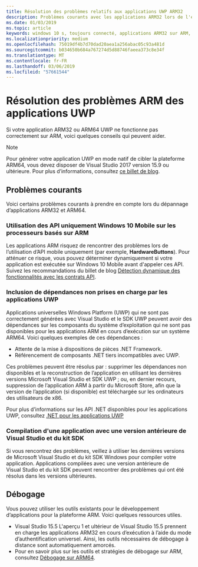 ```yaml
---
title: Résolution des problèmes relatifs aux applications UWP ARM32
description: Problèmes courants avec les applications ARM32 lors de l'exécution sur ARM, et comment les résoudre.
ms.date: 01/03/2019
ms.topic: article
keywords: windows 10 s, toujours connecté, applications ARM32 sur ARM, windows 10 sur ARM, résolution des problèmes
ms.localizationpriority: medium
ms.openlocfilehash: 75019df4b7d70dad20aea1a256abac05c93a481d
ms.sourcegitcommit: b034650b684a767274d5d88746faeea373c8e34f
ms.translationtype: MT
ms.contentlocale: fr-FR
ms.lasthandoff: 03/06/2019
ms.locfileid: "57661544"
---
```

# <a name="troubleshooting-arm-uwp-apps"></a>Résolution des problèmes ARM des applications UWP

Si votre application ARM32 ou ARM64 UWP ne fonctionne pas correctement sur ARM, voici quelques conseils qui peuvent aider.

>[!NOTE]
> Pour générer votre application UWP en mode natif de cibler la plateforme ARM64, vous devez disposer de Visual Studio 2017 version 15.9 ou ultérieure. Pour plus d’informations, consultez [ce billet de blog](https://blogs.windows.com/buildingapps/2018/11/15/official-support-for-windows-10-on-arm-development).

## <a name="common-issues"></a>Problèmes courants
Voici certains problèmes courants à prendre en compte lors du dépannage d’applications ARM32 et ARM64.

### <a name="using-windows-10-mobile-only-apis-on-arm-based-processors"></a>Utilisation des API uniquement Windows 10 Mobile sur les processeurs basés sur ARM
Les applications ARM risquez de rencontrer des problèmes lors de l’utilisation d’API mobile uniquement (par exemple, **HardwareButtons**). Pour atténuer ce risque, vous pouvez déterminer dynamiquement si votre application est exécutée sur Windows 10 Mobile avant d'appeler ces API. Suivez les recommandations du billet de blog [Détection dynamique des fonctionnalités avec les contrats API](https://blogs.windows.com/buildingapps/2015/09/15/dynamically-detecting-features-with-api-contracts-10-by-10/).

### <a name="including-dependencies-not-supported-by-uwp-apps"></a>Inclusion de dépendances non prises en charge par les applications UWP
Applications universelles Windows Platform (UWP) qui ne sont pas correctement générées avec Visual Studio et le SDK UWP peuvent avoir des dépendances sur les composants du système d’exploitation qui ne sont pas disponibles pour les applications ARM en cours d’exécution sur un système ARM64. Voici quelques exemples de ces dépendances :

- Attente de la mise à dispositions de pièces .NET Framework.
- Référencement de composants .NET tiers incompatibles avec UWP.

Ces problèmes peuvent être résolus par : supprimer les dépendances non disponibles et la reconstruction de l’application en utilisant les dernières versions Microsoft Visual Studio et SDK UWP ; ou, en dernier recours, suppression de l’application ARM à partir du Microsoft Store, afin que la version de l’application (si disponible) est téléchargée sur les ordinateurs des utilisateurs de x86.

Pour plus d’informations sur les API .NET disponibles pour les applications UWP, consultez [.NET pour les applications UWP](https://msdn.microsoft.com/library/windows/apps/mt185501.aspx)

### <a name="compiling-an-app-with-an-older-version-of-visual-studio-and-sdk"></a>Compilation d'une application avec une version antérieure de Visual Studio et du kit SDK
Si vous rencontrez des problèmes, veillez à utiliser les dernières versions de Microsoft Visual Studio et du kit SDK Windows pour compiler votre application. Applications compilées avec une version antérieure de Visual Studio et du kit SDK peuvent rencontrer des problèmes qui ont été résolus dans les versions ultérieures.

## <a name="debugging"></a>Débogage
Vous pouvez utiliser les outils existants pour le développement d’applications pour la plateforme ARM. Voici quelques ressources utiles.

- Visual Studio 15.5 L'aperçu 1 et ultérieur de Visual Studio 15.5 prennent en charge les applications ARM32 en cours d’exécution à l’aide du mode d’authentification universel. Ainsi, les outils nécessaires de débogage à distance sont automatiquement amorcés.
- Pour en savoir plus sur les outils et stratégies de débogage sur ARM, consultez [Débogage sur ARM64](https://docs.microsoft.com/en-us/windows-hardware/drivers/debugger/debugging-arm64).
